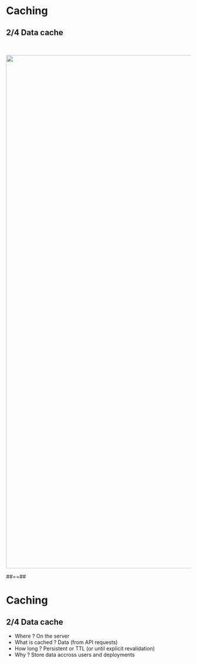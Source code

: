 <!-- .slide: class="two-column with-code" -->
<style>
  .data-cache-44 {
   width: 1400px;
   height: auto;
   margin-top: 2rem!important;
  }


</style>

# Caching

## 2/4 Data cache

<img src="./assets/images/04-data-fetching/data-cache.png" class="data-cache-44" />

##==##

# Caching

## 2/4 Data cache

- Where ? On the server
- What is cached ? Data (from API requests)
- How long ? Persistent or TTL (or until explicit revalidation)
- Why ? Store data accross users and deployments
